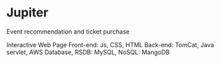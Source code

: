# Jupiter
Event recommendation and ticket purchase

Interactive Web Page
Front-end: Js, CSS, HTML
Back-end: TomCat, Java servlet, AWS
Database, RSDB: MySQL, NoSQL: MangoDB
